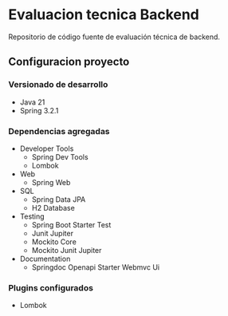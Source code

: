 # Evaluacion tecnica Backend
Repositorio de código fuente de evaluación técnica de backend.


## Configuracion proyecto

### Versionado de desarrollo

- Java 21
- Spring 3.2.1


### Dependencias agregadas
- Developer Tools
    - Spring Dev Tools
    - Lombok
- Web
    - Spring Web
- SQL
    - Spring Data JPA
    - H2 Database
- Testing
    - Spring Boot Starter Test
    - Junit Jupiter
    - Mockito Core
    - Mockito Junit Jupiter
- Documentation
  - Springdoc Openapi Starter Webmvc Ui

### Plugins configurados

- Lombok